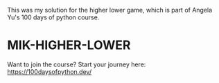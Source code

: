 This was my solution for the higher lower game, which is part of Angela Yu's 100 days of python course. 

# MIK-HIGHER-LOWER
Want to join the course? Start your journey here:   https://100daysofpython.dev/
